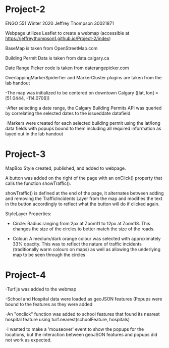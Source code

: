 # Project-2 

ENGO 551 Winter 2020
Jeffrey Thompson 30021871


Webpage utilizes Leaflet to create a webmap (accessible at https://jeffreythompson1.github.io/Project-2/index)

BaseMap is taken from OpenStreetMap.com

Building Permit Data is taken from data.calgary.ca

Date Range Picker code is taken from daterangepicker.com

OverlappingMarkerSpiderfier and MarkerCluster plugins are taken from the lab handout


-The map was initialized to be centered on downtown Calgary ([lat, lon] = [51.0444, -114.0706])

-After selecting a date range, the Calgary Building Permits API was queried by correlating the selected dates to the issueddate datafield

-Markers were created for each selected building permit using the lat/long data fields with popups bound to them including all required information as layed out in the lab handout

# Project-3

MapBox Style created, published, and added to webpage.

A button was added on the right of the page with an onClick() property that calls the function showTraffic().

showTraffic() is defined at the end of the page, it alternates between adding and removing the TrafficIncidents Layer from the map and modifies the text in the button accordingly to reflect what the button will do if clicked again.


StyleLayer Properties:

- Circle: Radius ranging from 2px at Zoom11 to 12px at Zoom18. This changes the size of the circles to better match the size of the roads.

- Colour: A medium/dark orange colour was selected with approximately 33% opacity. This was to reflect the nature of traffic incidents (traditionally warm colours on maps) as well as allowing the underlying map to be seen through the circles

# Project-4

-Turf.js was added to the webmap

-School and Hospital data were loaded as geoJSON features (Popups were bound to the features as they were added

-An "onclick" function was added to school features that found its nearest hospital feature using turf.nearest(schoolFeature, hospitals)

-I wanted to make a 'mouseover' event to show the popups for the locations, but the interaction between geoJSON features and popups did not work as expected.

